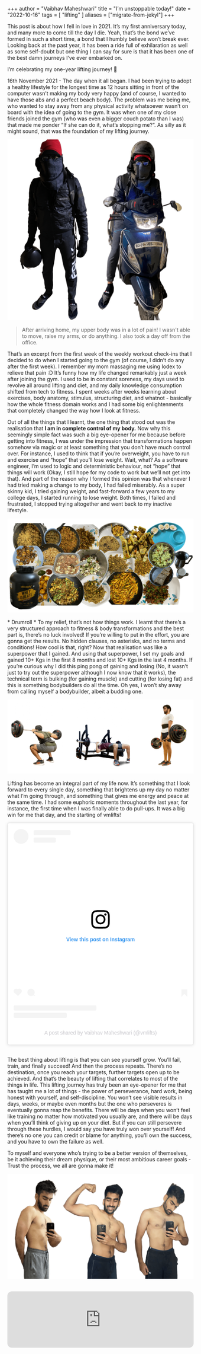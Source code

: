+++
author = "Vaibhav Maheshwari"
title = "I’m unstoppable today!"
date = "2022-10-16"
tags = [
    "lifting"
]
aliases = ["migrate-from-jekyl"]
+++

This post is about how I fell in love in 2021. It’s my first anniversary today, and many more to come till the day I die. Yeah, that’s the bond we’ve formed in such a short time, a bond that I humbly believe won’t break ever. Looking back at the past year, it has been a ride full of exhilaration as well as some self-doubt but one thing I can say for sure is that it has been one of the best damn journeys I’ve ever embarked on.

I’m celebrating my one-year lifting journey! 🎉 

16th November 2021 - The day when it all began. I had been trying to adopt a healthy lifestyle for the longest time as 12 hours sitting in front of the computer wasn’t making my body very happy (and of course, I wanted to have those abs and a perfect beach body). The problem was me being me, who wanted to stay away from any physical activity whatsoever wasn’t on board with the idea of going to the gym. It was when one of my close friends joined the gym (who was even a bigger couch potato than I was) that made me ponder “If she can do it, what’s stopping me?”. As silly as it might sound, that was the foundation of my lifting journey.

![Chilly Winters of Ajmer](/images/chilly_winters.png "Wrapped from head to toe in the chilly winters of December 2021, heading towards the gym at 6:00 am wintry morning. It used to be dark and temperatures used to be as low as 5 degrees. I used to sleep by 9:30 pm, wake up by 4:30 am, have my pre-workout meal at 5:00 am, and leave by 6:00 am. From sleeping at 4:30 am to waking up at 4:30 am, lifting certainly made me do some crazy stuff.")

> After arriving home, my upper body was in a lot of pain! I wasn't able to move, raise my arms, or do anything. I also took a day off from the office.
> 

That’s an excerpt from the first week of the weekly workout check-ins that I decided to do when I started going to the gym (of course, I didn’t do any after the first week). I remember my mom massaging me using Iodex to relieve that pain :D It’s funny how my life changed remarkably just a week after joining the gym. I used to be in constant soreness, my days used to revolve all around lifting and diet, and my daily knowledge consumption shifted from tech to fitness. I spent weeks after weeks learning about exercises, body anatomy, stimulus, structuring diet, and whatnot - basically how the whole fitness domain works and I had some big enlightenments that completely changed the way how I look at fitness. 

Out of all the things that I learnt, the one thing that stood out was the realisation that **I am in complete control of my body.** Now why this seemingly simple fact was such a big eye-opener for me because before getting into fitness, I was under the impression that transformations happen somehow via magic or at least something that you don’t have much control over. For instance, I used to think that if you’re overweight, you have to run and exercise and “hope” that you’ll lose weight. Wait, what? As a software engineer, I’m used to logic and deterministic behaviour, not “hope” that things will work (Okay, I still hope for my code to work but we’ll not get into that). And part of the reason why I formed this opinion was that whenever I had tried making a change to my body, I had failed miserably. As a super skinny kid, I tried gaining weight, and fast-forward a few years to my college days, I started running to lose weight. Both times, I failed and frustrated, I stopped trying altogether and went back to my inactive lifestyle.

![Diet](/images/food.png "A glimpse of how I managed to ingest ~150g of protein a day for the past year. Being a vegetarian, it's a little tricky to complete the protein intake but it's very doable if you include whey protein. I must have eaten more paneer & soya chunks in the past year than all of the years combined before that. If you think working out is the difficult part, try eating >3000Cal a day for a few months and that might change your mind.")

\* Drumroll \* To my relief, that’s not how things work. I learnt that there’s a very structured approach to fitness & body transformations and the best part is, there’s no luck involved! If you’re willing to put in the effort, you are gonna get the results. No hidden clauses, no asterisks, and no terms and conditions! How cool is that, right? Now that realisation was like a superpower that I gained. And using that superpower, I set my goals and gained 10+ Kgs in the first 8 months and lost 10+ Kgs in the last 4 months. If you’re curious why I did this ping pong of gaining and losing (No, it wasn’t just to try out the superpower although I now know that it works), the technical term is bulking (for gaining muscle) and cutting (for losing fat) and this is something bodybuilders do all the time. Oh yes, I won’t shy away from calling myself a bodybuilder, albeit a budding one.

![Squat Bench Deadlift](/images/sbd.png "The Big Three - Squats, Bench, and Deadlifts. I unquestionably love doing these lifts. One might argue that these aren't the best for hypertrophy but will that 10% optimization even matter if you don't enjoy doing what you do and eventually give up?")

Lifting has become an integral part of my life now. It’s something that I look forward to every single day, something that brightens up my day no matter what I’m going through, and something that gives me energy and peace at the same time. I had some euphoric moments throughout the last year, for instance, the first time when I was finally able to do pull-ups. It was a big win for me that day, and the starting of vmlifts!

<div align="center"><blockquote class="instagram-media" data-instgrm-captioned data-instgrm-permalink="https://www.instagram.com/reel/ClflvKlAmvv/?utm_source=ig_embed&amp;utm_campaign=loading" data-instgrm-version="14" style=" background:#FFF; border:0; border-radius:3px; box-shadow:0 0 1px 0 rgba(0,0,0,0.5),0 1px 10px 0 rgba(0,0,0,0.15); margin: 1px; max-width:540px; min-width:326px; padding:0; width:99.375%; width:-webkit-calc(100% - 2px); width:calc(100% - 2px);"><div style="padding:16px;"> <a href="https://www.instagram.com/reel/ClflvKlAmvv/?utm_source=ig_embed&amp;utm_campaign=loading" style=" background:#FFFFFF; line-height:0; padding:0 0; text-align:center; text-decoration:none; width:100%;" target="_blank"> <div style=" display: flex; flex-direction: row; align-items: center;"> <div style="background-color: #F4F4F4; border-radius: 50%; flex-grow: 0; height: 40px; margin-right: 14px; width: 40px;"></div> <div style="display: flex; flex-direction: column; flex-grow: 1; justify-content: center;"> <div style=" background-color: #F4F4F4; border-radius: 4px; flex-grow: 0; height: 14px; margin-bottom: 6px; width: 100px;"></div> <div style=" background-color: #F4F4F4; border-radius: 4px; flex-grow: 0; height: 14px; width: 60px;"></div></div></div><div style="padding: 19% 0;"></div> <div style="display:block; height:50px; margin:0 auto 12px; width:50px;"><svg width="50px" height="50px" viewBox="0 0 60 60" version="1.1" xmlns="https://www.w3.org/2000/svg" xmlns:xlink="https://www.w3.org/1999/xlink"><g stroke="none" stroke-width="1" fill="none" fill-rule="evenodd"><g transform="translate(-511.000000, -20.000000)" fill="#000000"><g><path d="M556.869,30.41 C554.814,30.41 553.148,32.076 553.148,34.131 C553.148,36.186 554.814,37.852 556.869,37.852 C558.924,37.852 560.59,36.186 560.59,34.131 C560.59,32.076 558.924,30.41 556.869,30.41 M541,60.657 C535.114,60.657 530.342,55.887 530.342,50 C530.342,44.114 535.114,39.342 541,39.342 C546.887,39.342 551.658,44.114 551.658,50 C551.658,55.887 546.887,60.657 541,60.657 M541,33.886 C532.1,33.886 524.886,41.1 524.886,50 C524.886,58.899 532.1,66.113 541,66.113 C549.9,66.113 557.115,58.899 557.115,50 C557.115,41.1 549.9,33.886 541,33.886 M565.378,62.101 C565.244,65.022 564.756,66.606 564.346,67.663 C563.803,69.06 563.154,70.057 562.106,71.106 C561.058,72.155 560.06,72.803 558.662,73.347 C557.607,73.757 556.021,74.244 553.102,74.378 C549.944,74.521 548.997,74.552 541,74.552 C533.003,74.552 532.056,74.521 528.898,74.378 C525.979,74.244 524.393,73.757 523.338,73.347 C521.94,72.803 520.942,72.155 519.894,71.106 C518.846,70.057 518.197,69.06 517.654,67.663 C517.244,66.606 516.755,65.022 516.623,62.101 C516.479,58.943 516.448,57.996 516.448,50 C516.448,42.003 516.479,41.056 516.623,37.899 C516.755,34.978 517.244,33.391 517.654,32.338 C518.197,30.938 518.846,29.942 519.894,28.894 C520.942,27.846 521.94,27.196 523.338,26.654 C524.393,26.244 525.979,25.756 528.898,25.623 C532.057,25.479 533.004,25.448 541,25.448 C548.997,25.448 549.943,25.479 553.102,25.623 C556.021,25.756 557.607,26.244 558.662,26.654 C560.06,27.196 561.058,27.846 562.106,28.894 C563.154,29.942 563.803,30.938 564.346,32.338 C564.756,33.391 565.244,34.978 565.378,37.899 C565.522,41.056 565.552,42.003 565.552,50 C565.552,57.996 565.522,58.943 565.378,62.101 M570.82,37.631 C570.674,34.438 570.167,32.258 569.425,30.349 C568.659,28.377 567.633,26.702 565.965,25.035 C564.297,23.368 562.623,22.342 560.652,21.575 C558.743,20.834 556.562,20.326 553.369,20.18 C550.169,20.033 549.148,20 541,20 C532.853,20 531.831,20.033 528.631,20.18 C525.438,20.326 523.257,20.834 521.349,21.575 C519.376,22.342 517.703,23.368 516.035,25.035 C514.368,26.702 513.342,28.377 512.574,30.349 C511.834,32.258 511.326,34.438 511.181,37.631 C511.035,40.831 511,41.851 511,50 C511,58.147 511.035,59.17 511.181,62.369 C511.326,65.562 511.834,67.743 512.574,69.651 C513.342,71.625 514.368,73.296 516.035,74.965 C517.703,76.634 519.376,77.658 521.349,78.425 C523.257,79.167 525.438,79.673 528.631,79.82 C531.831,79.965 532.853,80.001 541,80.001 C549.148,80.001 550.169,79.965 553.369,79.82 C556.562,79.673 558.743,79.167 560.652,78.425 C562.623,77.658 564.297,76.634 565.965,74.965 C567.633,73.296 568.659,71.625 569.425,69.651 C570.167,67.743 570.674,65.562 570.82,62.369 C570.966,59.17 571,58.147 571,50 C571,41.851 570.966,40.831 570.82,37.631"></path></g></g></g></svg></div><div style="padding-top: 8px;"> <div style=" color:#3897f0; font-family:Arial,sans-serif; font-size:14px; font-style:normal; font-weight:550; line-height:18px;">View this post on Instagram</div></div><div style="padding: 12.5% 0;"></div> <div style="display: flex; flex-direction: row; margin-bottom: 14px; align-items: center;"><div> <div style="background-color: #F4F4F4; border-radius: 50%; height: 12.5px; width: 12.5px; transform: translateX(0px) translateY(7px);"></div> <div style="background-color: #F4F4F4; height: 12.5px; transform: rotate(-45deg) translateX(3px) translateY(1px); width: 12.5px; flex-grow: 0; margin-right: 14px; margin-left: 2px;"></div> <div style="background-color: #F4F4F4; border-radius: 50%; height: 12.5px; width: 12.5px; transform: translateX(9px) translateY(-18px);"></div></div><div style="margin-left: 8px;"> <div style=" background-color: #F4F4F4; border-radius: 50%; flex-grow: 0; height: 20px; width: 20px;"></div> <div style=" width: 0; height: 0; border-top: 2px solid transparent; border-left: 6px solid #f4f4f4; border-bottom: 2px solid transparent; transform: translateX(16px) translateY(-4px) rotate(30deg)"></div></div><div style="margin-left: auto;"> <div style=" width: 0px; border-top: 8px solid #F4F4F4; border-right: 8px solid transparent; transform: translateY(16px);"></div> <div style=" background-color: #F4F4F4; flex-grow: 0; height: 12px; width: 16px; transform: translateY(-4px);"></div> <div style=" width: 0; height: 0; border-top: 8px solid #F4F4F4; border-left: 8px solid transparent; transform: translateY(-4px) translateX(8px);"></div></div></div> <div style="display: flex; flex-direction: column; flex-grow: 1; justify-content: center; margin-bottom: 24px;"> <div style=" background-color: #F4F4F4; border-radius: 4px; flex-grow: 0; height: 14px; margin-bottom: 6px; width: 224px;"></div> <div style=" background-color: #F4F4F4; border-radius: 4px; flex-grow: 0; height: 14px; width: 144px;"></div></div></a><p style=" color:#c9c8cd; font-family:Arial,sans-serif; font-size:14px; line-height:17px; margin-bottom:0; margin-top:8px; overflow:hidden; padding:8px 0 7px; text-align:center; text-overflow:ellipsis; white-space:nowrap;"><a href="https://www.instagram.com/reel/ClflvKlAmvv/?utm_source=ig_embed&amp;utm_campaign=loading" style=" color:#c9c8cd; font-family:Arial,sans-serif; font-size:14px; font-style:normal; font-weight:normal; line-height:17px; text-decoration:none;" target="_blank">A post shared by Vaibhav Maheshwari (@vmlifts)</a></p></div></blockquote> <script async src="//www.instagram.com/embed.js"></script></div>

<br/>

The best thing about lifting is that you can see yourself grow. You’ll fail, train, and finally succeed! And then the process repeats. There’s no destination, once you reach your targets, further targets open up to be achieved. And that’s the beauty of lifting that correlates to most of the things in life. This lifting journey has truly been an eye-opener for me that has taught me a lot of things - the power of perseverance, hard work, being honest with yourself, and self-discipline. You won’t see visible results in days, weeks, or maybe even months but the one who perseveres is eventually gonna reap the benefits. There will be days when you won’t feel like training no matter how motivated you usually are, and there will be days when you’ll think of giving up on your diet. But if you can still persevere through these hurdles, I would say you have truly won over yourself! And there’s no one you can credit or blame for anything, you’ll own the success, and you have to own the failure as well.

To myself and everyone who’s trying to be a better version of themselves, be it achieving their dream physique, or their most ambitious career goals - Trust the process, we all are gonna make it!

![Current Physique](/images/current_physique.png "Extremely happy but not content. This is just the beginning, there's a long way to go, and I'm unstoppable today!")

<br />

<iframe style="border-radius:12px" src="https://open.spotify.com/embed/track/2J2Z1SkXYghSajLibnQHOa?utm_source=generator" width="100%" height="152" frameBorder="0" allowfullscreen="" allow="autoplay; clipboard-write; encrypted-media; fullscreen; picture-in-picture" loading="lazy"></iframe>
